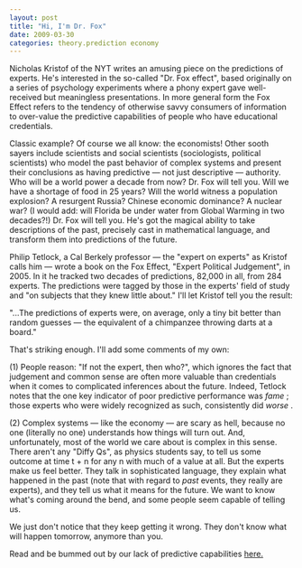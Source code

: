 ```yaml
---
layout: post
title: "Hi, I'm Dr. Fox"
date: 2009-03-30
categories: theory.prediction economy
---
```


Nicholas Kristof of the NYT writes an amusing piece on the predictions of
experts. He's interested in the so-called "Dr. Fox effect", based originally on
a series of psychology experiments where a phony expert gave well-received but
meaningless presentations. In more general form the Fox Effect refers to the
tendency of otherwise savvy consumers of information to over-value the
predictive capabilities of people who have educational credentials.

Classic example? Of course we all know: the economists! Other sooth sayers
include scientists and social scientists (sociologists, political scientists)
who model the past behavior of complex systems and present their conclusions as
having predictive &mdash; not just descriptive &mdash; authority. Who will be a
world power a decade from now? Dr. Fox will tell you. Will we have a shortage of
food in 25 years? Will the world witness a population explosion? A resurgent
Russia? Chinese economic dominance? A nuclear war? (I would add: will Florida be
under water from Global Warming in two decades?!) Dr. Fox will tell you. He's
got the magical ability to take descriptions of the past, precisely cast in
mathematical language, and transform them into predictions of the future.

Philip Tetlock, a Cal Berkely professor &mdash; the "expert on experts" as
Kristof calls him &mdash; wrote a book on the Fox Effect, "Expert Political
Judgement", in 2005. In it he tracked two decades of predictions, 82,000 in all,
from 284 experts. The predictions were tagged by those in the experts' field of
study and "on subjects that they knew little about." I'll let Kristof tell you
the result:

"...The predictions of experts were, on average, only a tiny bit better than
random guesses — the equivalent of a chimpanzee throwing darts at a board."

That's striking enough. I'll add some comments of my own:

(1) People reason: "If not the expert, then who?", which ignores the fact that
judgement and common sense are often more valuable than credentials when it
comes to complicated inferences about the future. Indeed, Tetlock notes that the
one key indicator of poor predictive performance was _fame_ ; those experts who
were widely recognized as such, consistently did _worse_ .

(2) Complex systems &mdash; like the economy &mdash; are scary as hell, because
no one (literally no one) understands how things will turn out. And,
unfortunately, most of the world we care about is complex in this sense. There
aren't any "Diffy Qs", as physics students say, to tell us some outcome at time
t + n for any n with much of a value at all. But the experts make us feel
better. They talk in sophisticated language, they explain what happened in the
past (note that with regard to _past_ events, they really are experts), and
they tell us what it means for the future. We want to know what's coming around
the bend, and some people seem capable of telling us.

We just don't notice that they keep getting it wrong. They don't know what will
happen tomorrow, anymore than you.

Read and be bummed out by our lack of predictive capabilities 
[here.](http://www.nytimes.com/2009/03/26/opinion/26Kristof.html?ref=opinion)